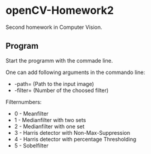 openCV-Homework2
================

Second homework in Computer Vision.

Program
-------

Start the programm with the commade line. 

One can add following arguments in the commando line:  
*	-path=		(Path to the input image)  
*	-filter=	(Number of the choosed filter)  


Filternumbers:
*	0	-	Meanfilter  
*	1	-	Medianfilter with two sets  
*	2	-	Medianfilter with one set  
*	3	-	Harris detector with Non-Max-Suppression  
*	4	-	Harris detector with percentage Thresholding  
*	5	-	Sobelfilter  
